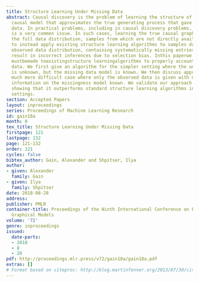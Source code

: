 ```yaml
---
title: Structure Learning Under Missing Data
abstract: Causal discovery is the problem of learning the structure of a graphical
  causal model that approximates the true generating process that gave rise to observed
  data. In practical problems, including in causal discovery problems, missing data
  is a very common issue. In such cases, learning the true causal graph entails estimating
  the full data distribution, samples from which are not directly available. Attempting
  to instead apply existing structure learning algorithms to samples drawn from the
  observed data distribution, containing systematically missing entries, may well
  result in incorrect inferences due to selection bias. Inthis paperwe discuss adjustmentsthat
  mustbemade toexistingstructure learningalgorithms to properly account for missing
  data. We first give an algorithm for the simpler setting where the underlying graph
  is unknown, but the missing data model is known. We then discuss approaches to the
  much more difficult case where only the observed data is given with no other additional
  information on the missingness model known. We validate our approach by simulations,
  showing that it outperforms standard structure learning algorithms in all of these
  settings.
section: Accepted Papers
layout: inproceedings
series: Proceedings of Machine Learning Research
id: gain18a
month: 0
tex_title: Structure Learning Under Missing Data
firstpage: 121
lastpage: 132
page: 121-132
order: 121
cycles: false
bibtex_author: Gain, Alexander and Shpitser, Ilya
author:
- given: Alexander
  family: Gain
- given: Ilya
  family: Shpitser
date: 2018-08-28
address: 
publisher: PMLR
container-title: Proceedings of the Ninth International Conference on Probabilistic
  Graphical Models
volume: '72'
genre: inproceedings
issued:
  date-parts:
  - 2018
  - 8
  - 28
pdf: http://proceedings.mlr.press/v72/gain18a/gain18a.pdf
extras: []
# Format based on citeproc: http://blog.martinfenner.org/2013/07/30/citeproc-yaml-for-bibliographies/
---
```

